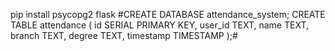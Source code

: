 pip install psycopg2 flask
#CREATE DATABASE attendance_system;
CREATE TABLE attendance (
    id SERIAL PRIMARY KEY,
    user_id TEXT,
    name TEXT,
    branch TEXT,
    degree TEXT,
    timestamp TIMESTAMP
);#